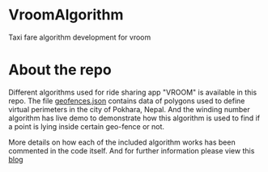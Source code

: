 # VroomAlgorithm
Taxi fare algorithm development for vroom

# About the repo
Different algorithms used for ride sharing app "VROOM" is available in this repo. The file [geofences.json](shareRideAlgorithm/geofences.json) contains data of polygons used to define virtual perimeters in the city of Pokhara, Nepal. And the winding number algorithm has live demo to demonstrate how this algorithm is used to find if a point is lying inside certain geo-fence or not.

More details on how each of the included algorithm works has been commented in the code itself. And for further information please view this [blog](https://dev.to/talank/ride-sharing-and-vehicle-tracking-with-geo-fencing-technique-132a)

